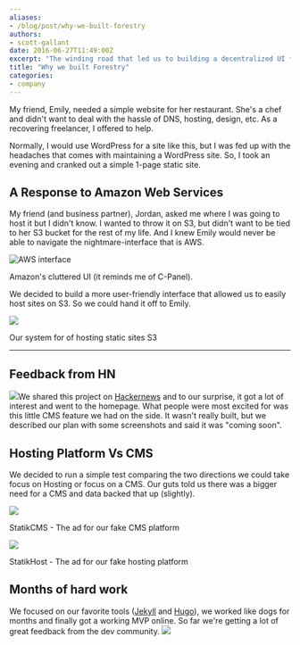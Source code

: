 ```yaml
---
aliases:
- /blog/post/why-we-built-forestry
authors:
- scott-gallant
date: 2016-06-27T11:49:00Z
excerpt: "The winding road that led us to building a decentralized UI for the web. "
title: "Why we built Forestry"
categories:
- company
---
```

My friend, Emily, needed a simple website for her restaurant.  She's a chef and didn't want to deal with the hassle of DNS, hosting, design, etc.  As a recovering freelancer, I offered to help.

Normally, I would use WordPress for a site like this, but I was fed up with the headaches that comes with maintaining a WordPress site.  So, I took an evening and cranked out a simple 1-page static site.

## A Response to Amazon Web Services

My friend (and business partner), Jordan, asked me where I was going to host it but I didn't know.  I wanted to throw it on S3, but didn't want to be tied to her S3 bucket for the rest of my life. And I knew Emily would never be able to navigate the nightmare-interface that is AWS.

![AWS interface](/uploads/2017/12/31/aws-console-puke.png)

Amazon's cluttered UI (it reminds me of C-Panel).

We decided to build a more user-friendly interface that allowed us to easily host sites on S3. So we could hand it off to Emily.

![](/uploads/2017/12/31/admin1-1.png)

Our system for  of hosting static sites S3

<hr>

## Feedback from HN

<img src="/uploads/2017/12/31/cms2.png" class="small right">We shared this project on [Hackernews](https://news.ycombinator.com/item?id=10062939) and to our surprise, it got a lot of interest and went to the homepage.  What people were most excited for was this little CMS feature we had on the side.  It wasn't really built, but we described our plan with some screenshots and said it was "coming soon".

## Hosting Platform Vs CMS

We decided to run a simple test comparing the two directions we could take focus on Hosting or focus on a CMS.  Our guts told us there was a bigger need for a CMS and data backed that up (slightly).

![](/uploads/2017/12/31/fb_cms2.png)

StatikCMS - The ad for our fake CMS platform

![](/uploads/2017/12/31/fb_host.png)

StatikHost - The ad for our fake hosting platform

## Months of hard work

We focused on our favorite tools ([Jekyll](http://jekyllrb.com/) and [Hugo](http://gohugo.io/)), we worked like dogs for months and finally got a working MVP online.  So far we're getting a lot of great feedback from the dev community.
![](/uploads/2017/12/31/screenshot-white-matt.jpg)